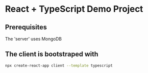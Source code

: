 # React + TypeScript Demo Project


## Prerequisites

The 'server' uses MongoDB


## The client is bootstraped with

```bash
npx create-react-app client --template typescript
```

